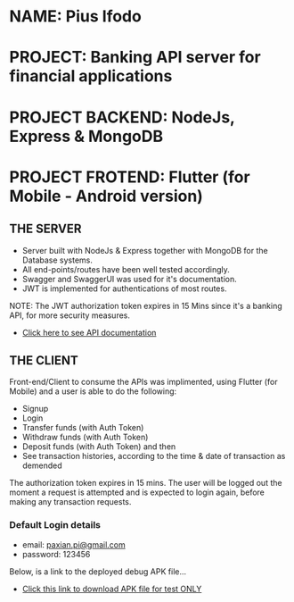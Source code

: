 # NAME: Pius Ifodo
# PROJECT: Banking API server for financial applications
# PROJECT BACKEND: NodeJs, Express & MongoDB
# PROJECT FROTEND: Flutter (for Mobile - Android version)
## THE SERVER

- Server built with NodeJs & Express together with MongoDB for the Database systems. 
- All end-points/routes have been well tested accordingly.
- Swagger and SwaggerUI was used for it's documentation.
- JWT is implemented for authentications of most routes.

NOTE: The JWT authorization token expires in 15 Mins since it's a banking API, for more security measures.

- [Click here to see API documentation](https://banking-api-with-nodejs.herokuapp.com/api-docs)


## THE CLIENT

Front-end/Client to consume the APIs was implimented, using Flutter (for Mobile) and a user is able to do the following:
- Signup
- Login
- Transfer funds (with Auth Token)
- Withdraw funds (with Auth Token)
- Deposit funds (with Auth Token) and then
- See transaction histories, according to the time & date of transaction as demended

The authorization token expires in 15 mins. The user will be logged out the moment a request is attempted and is expected to login again, before making any transaction requests.

### Default Login details
- email: paxian.pi@gmail.com
- password: 123456

Below, is a link to the deployed debug APK file...

- [Click this link to download APK file for test ONLY](https://drive.google.com/file/d/13wAvlmemIdmY3tR4VUNbp-e0mi26laGq/view?usp=sharing)
